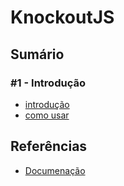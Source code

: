 # KnockoutJS

## Sumário

### #1 - Introdução
- [introdução](./1-introducao/introducao.md)
- [como usar](./1-introducao/como-usar.html)

## Referências
- [Documenação](https://knockoutjs.com/documentation/introduction.html)